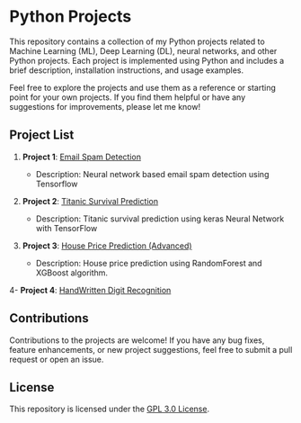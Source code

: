 # Python Projects

This repository contains a collection of my Python projects related to Machine Learning (ML), Deep Learning (DL), neural networks, and other Python projects. Each project is implemented using Python and includes a brief description, installation instructions, and usage examples.

Feel free to explore the projects and use them as a reference or starting point for your own projects. If you find them helpful or have any suggestions for improvements, please let me know!

## Project List

1. **Project 1**: [Email Spam Detection](https://github.com/Ashad001/PythonProjects/tree/main/EmailSpamChecker)
   - Description: Neural network based email spam detection using Tensorflow

2. **Project 2**: [Titanic Survival Prediction](https://github.com/Ashad001/PythonProjects/tree/main/TitanicSurvivor)
   - Description: Titanic survival prediction using keras Neural Network with TensorFlow

3. **Project 3**: [House Price Prediction (Advanced)](https://github.com/Ashad001/ML-DL-Projects/tree/main/HousePricePrediction)
   - Description: House price prediction using RandomForest and XGBoost algorithm.

4- **Project 4**: [HandWritten Digit Recognition](https://github.com/Ashad001/ML-DL-Projects/tree/main/HandWrittenDigitClassification)

## Contributions
Contributions to the projects are welcome! If you have any bug fixes, feature enhancements, or new project suggestions, feel free to submit a pull request or open an issue.

## License
This repository is licensed under the [GPL 3.0 License](https://github.com/Ashad001/PythonProjects/blob/main/LICENSE).
